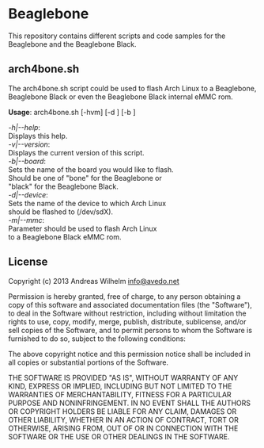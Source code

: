 # Beaglebone

This repository contains different scripts and code samples for the Beaglebone and the Beaglebone Black.

## arch4bone.sh

The arch4bone.sh script could be used to flash Arch Linux to a Beaglebone, Beaglebone Black or even the Beaglebone Black internal eMMC rom.

**Usage**: arch4bone.sh [-hvm] [-d <device>] [-b <board>]

*-h|--help*:  
    Displays this help.  
*-v|--version*:  
    Displays the current version of this script.  
*-b|--board*:  
    Sets the name of the board you would like to flash.  
    Should be one of "bone" for the Beaglebone or  
    "black" for the Beaglebone Black.  
*-d|--device*:  
    Sets the name of the device to which Arch Linux  
    should be flashed to (/dev/sdX).  
*-m|--mmc*:  
    Parameter should be used to flash Arch Linux  
    to a Beaglebone Black eMMC rom.

## License

Copyright (c) 2013 Andreas Wilhelm <info@avedo.net>

Permission is hereby granted, free of charge, to any person obtaining a copy
of this software and associated documentation files (the "Software"), to deal
in the Software without restriction, including without limitation the rights
to use, copy, modify, merge, publish, distribute, sublicense, and/or sell
copies of the Software, and to permit persons to whom the Software is
furnished to do so, subject to the following conditions:

The above copyright notice and this permission notice shall be included in
all copies or substantial portions of the Software.

THE SOFTWARE IS PROVIDED "AS IS", WITHOUT WARRANTY OF ANY KIND, EXPRESS OR
IMPLIED, INCLUDING BUT NOT LIMITED TO THE WARRANTIES OF MERCHANTABILITY,
FITNESS FOR A PARTICULAR PURPOSE AND NONINFRINGEMENT. IN NO EVENT SHALL THE
AUTHORS OR COPYRIGHT HOLDERS BE LIABLE FOR ANY CLAIM, DAMAGES OR OTHER
LIABILITY, WHETHER IN AN ACTION OF CONTRACT, TORT OR OTHERWISE, ARISING FROM,
OUT OF OR IN CONNECTION WITH THE SOFTWARE OR THE USE OR OTHER DEALINGS IN
THE SOFTWARE.

